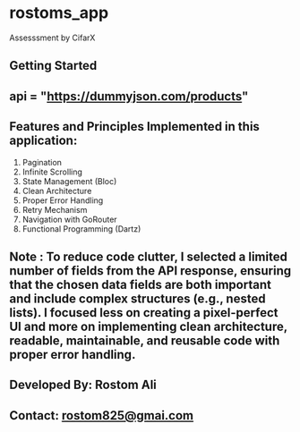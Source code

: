 # rostoms_app

Assesssment by CifarX

## Getting Started

## api = "https://dummyjson.com/products"

## Features and Principles Implemented in this application:
1. Pagination                   
2. Infinite Scrolling           
3. State Management (Bloc)
4. Clean Architecture 
5. Proper Error Handling 
6. Retry Mechanism    
7. Navigation with GoRouter
8. Functional Programming (Dartz)  

## Note : To reduce code clutter, I selected a limited number of fields from the API response, ensuring that the chosen data fields are both important and include complex structures (e.g., nested lists). I focused less on creating a pixel-perfect UI and more on implementing clean architecture, readable, maintainable, and reusable code with proper error handling.


## Developed By: Rostom Ali
## Contact: rostom825@gmai.com


